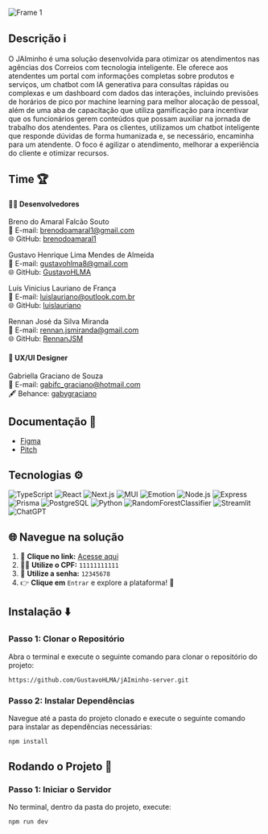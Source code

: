 ![Frame 1](https://github.com/user-attachments/assets/41e92f71-86ca-48d6-a5a9-e327de3c8e84)

## Descrição ℹ️

O JAIminho é uma solução desenvolvida para otimizar os atendimentos nas agências dos Correios com tecnologia inteligente. Ele oferece aos atendentes um portal com informações completas sobre produtos e serviços, um chatbot com IA generativa para consultas rápidas ou complexas e um dashboard com dados das interações, incluindo previsões de horários de pico por machine learning para melhor alocação de pessoal, além de uma aba de capacitação que utiliza gamificação para incentivar que os funcionários gerem conteúdos que possam auxiliar na jornada de trabalho dos atendentes. Para os clientes, utilizamos um chatbot inteligente que responde dúvidas de forma humanizada e, se necessário, encaminha para um atendente. O foco é agilizar o atendimento, melhorar a experiência do cliente e otimizar recursos.

## Time 🏆

#### 👨‍💻 Desenvolvedores

Breno do Amaral Falcão Souto<br/>
📧 E-mail: brenodoamaral1@gmail.com<br/>
🌐 GitHub: [brenodoamaral1](https://github.com/brenodoamaral1)

Gustavo Henrique Lima Mendes de Almeida<br/>
📧 E-mail: gustavohlma8@gmail.com<br/>
🌐 GitHub: [GustavoHLMA](https://github.com/GustavoHLMA)

Luís Vinicius Lauriano de França<br/>
📧 E-mail: luislauriano@outlook.com.br<br/>
🌐 GitHub: [luislauriano](https://github.com/luislauriano)

Rennan José da Silva Miranda<br/>
📧 E-mail: rennan.jsmiranda@gmail.com<br/>
🌐 GitHub: [RennanJSM](https://github.com/RennanJSM )

#### 🎨 UX/UI Designer

Gabriella Graciano de Souza<br/>
📧 E-mail: gabifc_graciano@hotmail.com<br/>
🖋️ Behance: [gabygraciano](behance.net/gabygraciano)

## Documentação 📄

- [Figma](https://www.figma.com/design/CinlGX9IUBJpxRQxDR08T2/CP-Nordeste---Correios?node-id=0-1&t=m5Sc3K5RZl1vMq17-1)
- [Pitch](https://docs.google.com/presentation/d/1BD9tNqIwYPh4YpwAQVJuAf5rPFS6_9HgPajGF0DijwE/edit?usp=sharing)

## Tecnologias ⚙️

![TypeScript](https://img.shields.io/badge/TypeScript-3178C6?style=for-the-badge&logo=typescript&logoColor=white)
![React](https://img.shields.io/badge/React-20232A?style=for-the-badge&logo=react&logoColor=61DAFB)
![Next.js](https://img.shields.io/badge/Next.js-000000?style=for-the-badge&logo=next.js&logoColor=white)
![MUI](https://img.shields.io/badge/MUI-007FFF?style=for-the-badge&logo=mui&logoColor=white)
![Emotion](https://img.shields.io/badge/Emotion-C65DFF?style=for-the-badge&logo=emotion&logoColor=white)
![Node.js](https://img.shields.io/badge/Node.js-339933?style=for-the-badge&logo=node.js&logoColor=white)
![Express](https://img.shields.io/badge/Express-000000?style=for-the-badge&logo=express&logoColor=white)
![Prisma](https://img.shields.io/badge/Prisma-2D3748?style=for-the-badge&logo=prisma&logoColor=white)
![PostgreSQL](https://img.shields.io/badge/PostgreSQL-336791?style=for-the-badge&logo=postgresql&logoColor=white)
![Python](https://img.shields.io/badge/Python-3776AB?style=for-the-badge&logo=python&logoColor=white)
![RandomForestClassifier](https://img.shields.io/badge/Random_Forest-4CAF50?style=for-the-badge&logo=python&logoColor=white)
![Streamlit](https://img.shields.io/badge/Streamlit-FF4B4B?style=for-the-badge&logo=streamlit&logoColor=white)
![ChatGPT](https://img.shields.io/badge/ChatGPT-00A67E?style=for-the-badge&logo=OpenAI&logoColor=white)

## 🌐 Navegue na solução

1. 🔗 **Clique no link:** [Acesse aqui](https://jaiiminho-client.vercel.app/login)
2. 🧑‍💻 **Utilize o CPF:** `11111111111`
3. 🔑 **Utilize a senha:** `12345678`
4. 👉 **Clique em** `Entrar` e explore a plataforma! 🚀

## Instalação ⬇️

### Passo 1: Clonar o Repositório

Abra o terminal e execute o seguinte comando para clonar o repositório do projeto:
```bash
https://github.com/GustavoHLMA/jAIminho-server.git
```

### Passo 2: Instalar Dependências

Navegue até a pasta do projeto clonado e execute o seguinte comando para instalar as dependências necessárias:
```bash
npm install
```

## Rodando o Projeto 🏃

### Passo 1: Iniciar o Servidor
No terminal, dentro da pasta do projeto, execute:
```bash
npm run dev
```

